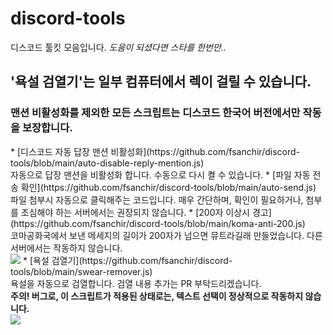 # discord-tools
디스코드 툴킷 모음입니다. *도움이 되셨다면 스타를 한번만..*
<br>
<h2>'욕설 검열기'는 일부 컴퓨터에서 렉이 걸릴 수 있습니다.</h2>
<h3>맨션 비활성화를 제외한 모든 스크립트는 디스코드 한국어 버전에서만 작동을 보장합니다.</h3>
 * [디스코드 자동 답장 맨션 비활성화](https://github.com/fsanchir/discord-tools/blob/main/auto-disable-reply-mention.js) <br> 자동으로 답장 맨션을 비활성화 합니다. 수동으로 다시 켤 수 있습니다.
 * [파일 자동 전송 확인](https://github.com/fsanchir/discord-tools/blob/main/auto-send.js) <br> 파일 첨부시 자동으로 클릭해주는 코드입니다. 매우 간단하며, 확인이 필요하거나, 첨부를 조심해야 하는 서버에서는 권장되지 않습니다.
 * [200자 이상시 경고](https://github.com/fsanchir/discord-tools/blob/main/koma-anti-200.js) <br> 코마공화국에서 보낸 메세지의 길이가 200자가 넘으면 뮤트라길래 만들었습니다. 다른 서버에서는 작동하지 않습니다. <br> <img src="https://cdn.discordapp.com/attachments/823928277092794389/831125411973955594/05a33ca75fdb8d70.PNG">
 * [욕설 검열기](https://github.com/fsanchir/discord-tools/blob/main/swear-remover.js) <br> 욕설을 자동으로 검열합니다. 검열 내용 추가는 PR 부탁드리겠습니다. <br> <b>주의! 버그로, 이 스크립트가 적용된 상태로는, 텍스트 선택이 정상적으로 작동하지 않습니다.</b><br><img src="https://cdn.discordapp.com/attachments/823928277092794389/831119287350460456/4130d9fc2b0b19ee.PNG">
